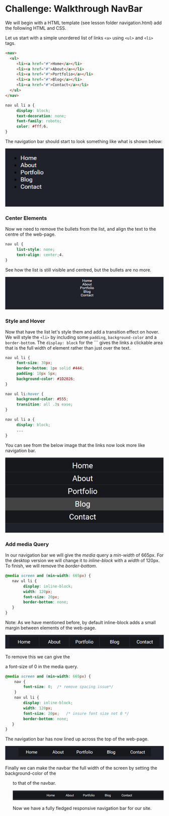 # Challenge: Walkthrough NavBar

We will begin with a HTML template (see lesson folder navigation.html) add the following HTML and CSS.

Let us start with a simple unordered list of links `<a>` using `<ul>` and `<li>` tags.

```html
<nav>
  <ul>
     <li><a href="#">Home</a></li>
     <li><a href="#">About</a></li>
     <li><a href="#">Portfolio</a></li>
     <li><a href="#">Blog</a></li>
     <li><a href="#">Contact</a></li>
  </ul>
</nav>
```

```css
nav ul li a {
     display: block;
     text-decoration: none;
     font-family: roboto;
     color: #fff;6. 
}
```

The navigation bar should start to look something like what is shown below:

![begin](img/ul-li.png)

### Center Elements

Now we need to remove the bullets from the list, and align the text to the centre of the web-page.

```css
nav ul {
     list-style: none;
     text-align: center;4.  
}
```

See how the list is still visible and centred, but the bullets are no more.
 
![screenshot](img/style.png)

### Style and Hover

Now that have the list let's style them and  add a transition effect on hover. We will style the `<li>`  by including some `padding`, `background-color` and a `border-bottom`. The `display: block` for the `<a>`` gives the links a clickable area that is the full width of element rather than just over the text.

```css
nav ul li {
     font-size: 30px;
     border-bottom: 1px solid #444;
     padding: 10px 5px;
     background-color: #1D2026;
}
```

```css
nav ul li:hover {
     background-color: #555;
     transition: all .3s ease;
}
```

```css
nav ul li a {
     display: block;
     ...
}
```

You can see from the below image that the links now look more like navigation bar.
 
![screenshot](img/style-hover.png)

### Add media Query

In our navigation bar we will give the _media_ query a _min-width_ of 665px. For the desktop version we will change it to _inline-block_ with a _width_ of 120px. To finish, we will remove the _border-bottom_.

```css
@media screen and (min-width: 665px) {
   nav ul li {
        display: inline-block;
        width: 120px;
        font-size: 20px;
        border-bottom: none;
   }
}
```

Note: 
As we have mentioned before, by default inline-block adds a small margin between elements of the web-page. 

![screenshot](img/media-query-1.png)

To remove this we can give the <nav> a font-size of 0 in the media query.

```css
@media screen and (min-width: 665px) {
    nav {
        font-size: 0;  /* remove spacing issue*/
    }
    nav ul li {
        display: inline-block;
        width: 120px;
        font-size: 20px;   /* insure font size not 0 */
        border-bottom: none;
   }
}
```

The navigation bar has now lined up across the top of the web-page.

![screenshot](img/media-query-2.png)

Finally we can make the navbar the full width of the screen by setting the background-color of the <ul> to that of the navbar.

![screenshot](img/media-query-3.png)

Now we have a fully fledged responsive navigation bar for our site.
